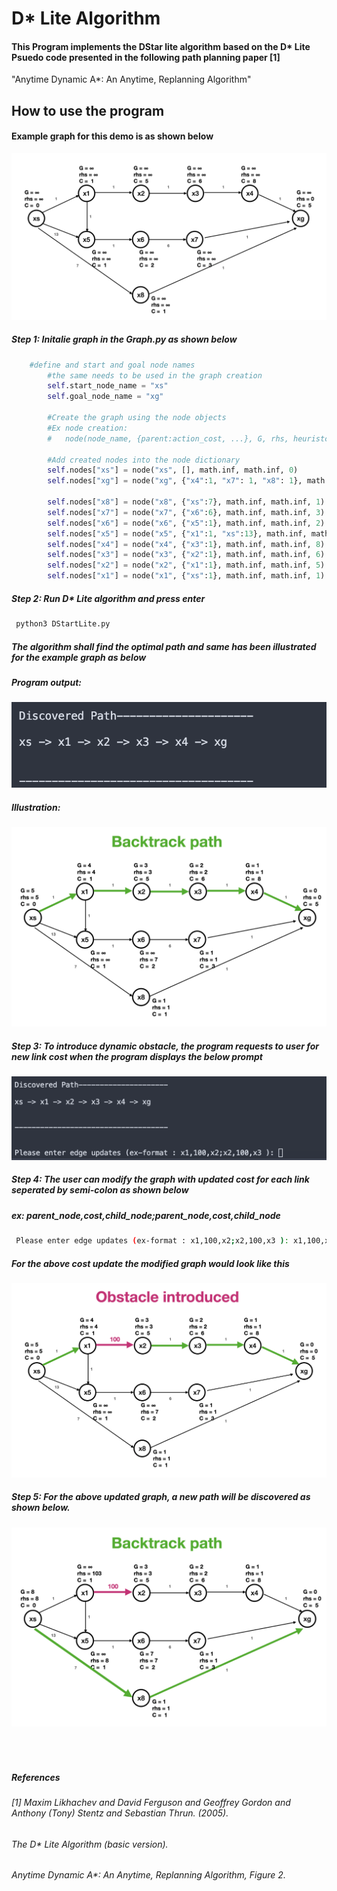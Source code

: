 # D* Lite Algorithm
#### This Program implements the DStar lite algorithm based on the D* Lite Psuedo code presented in the following path planning paper [1]

"Anytime Dynamic A\*: An Anytime, Replanning Algorithm" 


## How to use the program
#### Example graph for this demo is as shown below

![Alt text](./images/1.png?raw=true "Initial graph")

##### Step 1: Initalie graph in the Graph.py as shown below

```python 
    #define and start and goal node names
        #the same needs to be used in the graph creation
        self.start_node_name = "xs"
        self.goal_node_name = "xg"

        #Create the graph using the node objects
        #Ex node creation: 
        #   node(node_name, {parent:action_cost, ...}, G, rhs, heuristc_cost_to_come)

        #Add created nodes into the node dictionary
        self.nodes["xs"] = node("xs", [], math.inf, math.inf, 0)
        self.nodes["xg"] = node("xg", {"x4":1, "x7": 1, "x8": 1}, math.inf, 0, 5)

        self.nodes["x8"] = node("x8", {"xs":7}, math.inf, math.inf, 1)
        self.nodes["x7"] = node("x7", {"x6":6}, math.inf, math.inf, 3)
        self.nodes["x6"] = node("x6", {"x5":1}, math.inf, math.inf, 2)
        self.nodes["x5"] = node("x5", {"x1":1, "xs":13}, math.inf, math.inf, 1)
        self.nodes["x4"] = node("x4", {"x3":1}, math.inf, math.inf, 8)
        self.nodes["x3"] = node("x3", {"x2":1}, math.inf, math.inf, 6)
        self.nodes["x2"] = node("x2", {"x1":1}, math.inf, math.inf, 5)
        self.nodes["x1"] = node("x1", {"xs":1}, math.inf, math.inf, 1)

```


##### Step 2: Run D* Lite algorithm and press enter
``` sh
 python3 DStartLite.py
```

##### The algorithm shall find the optimal path and same has been illustrated for the example graph as below

#####  Program output:

![Alt text](./images/7.png?raw=true "Discovered optimal path")

#####  Illustration:
![Alt text](./images/5.png?raw=true "Discovered optimal path")

##### Step 3: To introduce dynamic obstacle, the program requests to user for new link cost when the program displays the below prompt

![Alt text](./images/3.png?raw=true "Introducing Dynamic obstacle in the graph")

##### Step 4: The user can modify the graph with updated cost for each link seperated by semi-colon as shown below 

##### ex: parent_node,cost,child_node;parent_node,cost,child_node

``` sh
 Please enter edge updates (ex-format : x1,100,x2;x2,100,x3 ): x1,100,x2
```
##### For the above cost update the modified graph would look like this

![Alt text](./images/4.png?raw=true "Initial graph")

##### Step 5: For the above updated graph, a new path will be discovered as shown below.

![Alt text](./images/6.png?raw=true "Initial graph")

###### <br />
##### References
###### <a id="1">[1]</a>  Maxim Likhachev and David Ferguson and Geoffrey Gordon and Anthony (Tony) Stentz and Sebastian Thrun. (2005). 
###### The D* Lite Algorithm (basic version).
###### Anytime Dynamic A\*: An Anytime, Replanning Algorithm, Figure 2.